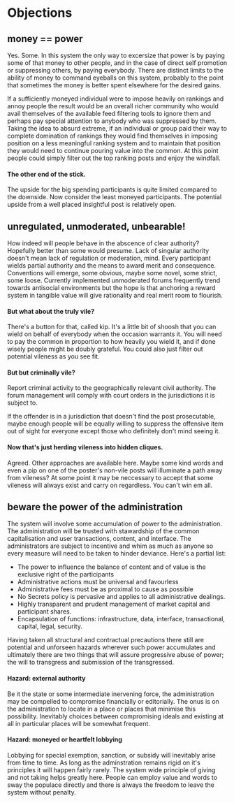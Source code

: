 # Objections

## money == power
Yes. Some. In this system the only way to excersize that power is by paying some of that money to other people, and in the case of direct self promotion or suppressing others, by paying everybody.  There are distinct limits to the ability of money to command eyeballs on this system, probably to the point that sometimes the money is better spent elsewhere for the desired gains.

If a sufficiently moneyed individual were to impose heavily on rankings and annoy people the result would be an overall richer community who would avail themselves of the available feed filtering tools to ignore them and perhaps pay special attention to anybody who was suppressed by them.  Taking the idea to absurd extreme, if an individual or group paid their way to complete domination of rankings they would find themselves in imposing position on a less meaningful ranking system and to maintain that position they would need to continue pouring value into the common.  At this point people could simply filter out the top ranking posts and enjoy the windfall.

#### The other end of the stick.
The upside for the big spending participants is quite limited compared to the downside.  Now consider the least moneyed participants. The potential upside from a well placed insightful post is relatively open.

## unregulated, unmoderated, unbearable!
How indeed will people behave in the abscence of clear authority?  Hopefully better than some would presume. Lack of singular authority doesn't mean lack of regulation or moderation, mind.  Every participant wields partial authority and the means to award merit and consequence. Conventions will emerge, some obvious, maybe some novel, some strict, some loose.  Currently implemented unmoderated forums frequently trend towards antisocial environments but the hope is that anchoring a reward system in tangible value will give rationality and real merit room to flourish.

#### But what about the truly vile?
There's a button for that, called kip.  It's a little bit of shoosh that you can wield on behalf of everybody when the occasion warrants it.  You will need to pay the common in proportion to how heavily you wield it, and if done wisely people might be doubly grateful.  You could also just filter out potential vileness as you see fit.

#### But but criminally vile?
Report criminal activity to the geographically relevant civil authority.  The forum management will comply with court orders in the jurisdictions it is subject to.

If the offender is in a jurisdiction that doesn't find the post prosecutable, maybe enough people will be equally willing to suppress the offensive item out of sight for everyone except those who definitely don't mind seeing it.

#### Now that's just herding vileness into hidden cliques.
Agreed. Other approaches are available here. Maybe some kind words and even a pip on one of the poster's non-vile posts will illuminate a path away from vileness?  At some point it may be neccessary to accept that some vileness will always exist and carry on regardless.  You can't win em all.

## beware the power of the administration
The system will involve some accumulation of power to the administration. The administration will be trusted with stawardship of the common capitalisation and user transactions, content, and interface.
The administrators are subject to incentive and whim as much as anyone so every measure will need to be taken to hinder deviance.  Here's a partial list:
* The power to influence the balance of content and of value is the exclusive right of the participants
* Administrative actions must be universal and favourless
* Administrative fees must be as proximal to cause as possible
* No Secrets policy is pervasive and applies to all administrative dealings.
* Highly transparent and prudent management of market capital and participant shares.
* Encapsulation of functions: infrastructure, data, interface, transactional, capital, legal, security.

Having taken all structural and contractual precautions there still are potential and unforseen hazards wherever such power accumulates and ultimately there are two things that will assure progressive abuse of power; the will to transgress and submission of the transgressed.

#### Hazard: external authority
Be it the state or some intermediate inervening force, the administration may be compelled to compromise financially or editorially.  The onus is on the administration to locate in a place or places that minimise this possibility.  Inevitably choices between compromising ideals and existing at all in particular places will be somewhat frequent.

#### Hazard: moneyed or heartfelt lobbying
Lobbying for special exemption, sanction, or subsidy will inevitably arise from time to time.  As long as the adminstration remains rigid on it's principles it will happen fairly rarely.  The system wide principle of giving and not taking helps greatly here.  People can employ value and words to sway the populace directly and there is always the freedom to leave the system without penalty.


